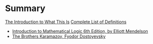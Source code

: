 # Summary
[The Introduction to What This Is](./introduction.md)
[Complete List of Definitions](./defList.md)
- [Introduction to Mathematical Logic 6th Edition, by Elliott Mendelson](./chapter_1.md)
- [The Brothers Karamazov, Fyodor Dostoyevsky](./chapter_2.md)
